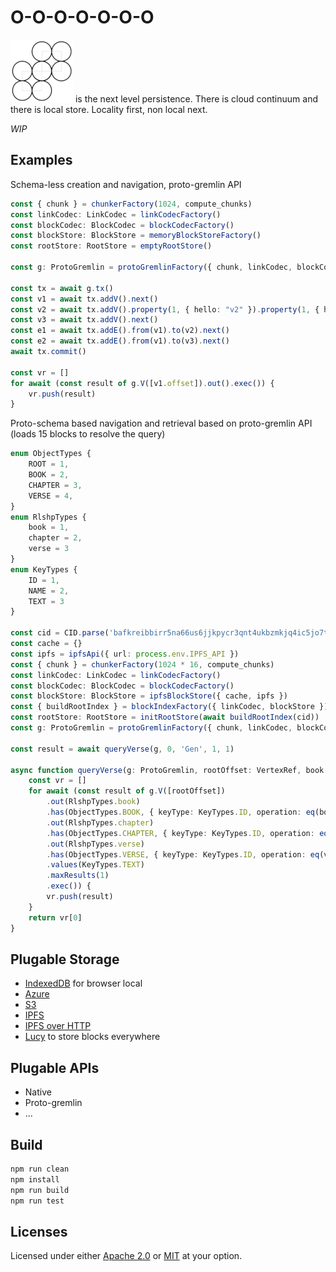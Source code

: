# O-O-O-O-O-O-O

![](./img/OOOOOOO-W100.png) is the next level persistence. There is cloud continuum and there is local store. Locality first, non local next. 

_WIP_ 

## Examples

Schema-less creation and navigation, proto-gremlin API

```ts
const { chunk } = chunkerFactory(1024, compute_chunks)
const linkCodec: LinkCodec = linkCodecFactory()
const blockCodec: BlockCodec = blockCodecFactory()
const blockStore: BlockStore = memoryBlockStoreFactory()
const rootStore: RootStore = emptyRootStore()

const g: ProtoGremlin = protoGremlinFactory({ chunk, linkCodec, blockCodec, blockStore, rootStore }).g()

const tx = await g.tx()
const v1 = await tx.addV().next()
const v2 = await tx.addV().property(1, { hello: "v2" }).property(1, { hello: "v3" }).next()
const v3 = await tx.addV().next()
const e1 = await tx.addE().from(v1).to(v2).next()
const e2 = await tx.addE().from(v1).to(v3).next()
await tx.commit()

const vr = []
for await (const result of g.V([v1.offset]).out().exec()) {
    vr.push(result)
}
```

Proto-schema based navigation and retrieval based on proto-gremlin API (loads 15 blocks to resolve the query)

```ts
enum ObjectTypes {
    ROOT = 1,
    BOOK = 2,
    CHAPTER = 3,
    VERSE = 4,
}
enum RlshpTypes {
    book = 1,
    chapter = 2,
    verse = 3
}
enum KeyTypes {
    ID = 1,
    NAME = 2,
    TEXT = 3
}

const cid = CID.parse('bafkreibbirr5na66us6jjkpycr3qnt4ukbzmkjq4ic5jo7tmp2ngrbd7d4')
const cache = {}
const ipfs = ipfsApi({ url: process.env.IPFS_API })
const { chunk } = chunkerFactory(1024 * 16, compute_chunks)
const linkCodec: LinkCodec = linkCodecFactory()
const blockCodec: BlockCodec = blockCodecFactory()
const blockStore: BlockStore = ipfsBlockStore({ cache, ipfs })
const { buildRootIndex } = blockIndexFactory({ linkCodec, blockStore })
const rootStore: RootStore = initRootStore(await buildRootIndex(cid))
const g: ProtoGremlin = protoGremlinFactory({ chunk, linkCodec, blockCodec, blockStore, rootStore }).g()

const result = await queryVerse(g, 0, 'Gen', 1, 1)

async function queryVerse(g: ProtoGremlin, rootOffset: VertexRef, book: string, chapter: number, verse: number): Promise<{ result: string, time: number }> {
    const vr = []
    for await (const result of g.V([rootOffset])
        .out(RlshpTypes.book)
        .has(ObjectTypes.BOOK, { keyType: KeyTypes.ID, operation: eq(book) })
        .out(RlshpTypes.chapter)
        .has(ObjectTypes.CHAPTER, { keyType: KeyTypes.ID, operation: eq(chapter) })
        .out(RlshpTypes.verse)
        .has(ObjectTypes.VERSE, { keyType: KeyTypes.ID, operation: eq(verse) })
        .values(KeyTypes.TEXT)
        .maxResults(1)
        .exec()) {
        vr.push(result)
    }
    return vr[0]
}
```

## Plugable Storage 

- [IndexedDB](https://www.npmjs.com/package/@dstanesc/idb-block-store) for browser local
- [Azure](https://www.npmjs.com/package/@dstanesc/az-block-store)
- [S3](https://www.npmjs.com/package/@dstanesc/s3-block-store)
- [IPFS](https://www.npmjs.com/package/@dstanesc/ipfs-block-store)
- [IPFS over HTTP](https://www.npmjs.com/package/@dstanesc/http-block-store)
- [Lucy](https://www.npmjs.com/package/@dstanesc/lucy-block-store) to store blocks everywhere

## Plugable APIs

- Native
- Proto-gremlin
- ...


## Build

```sh
npm run clean
npm install
npm run build
npm run test
```

## Licenses

Licensed under either [Apache 2.0](http://opensource.org/licenses/MIT) or [MIT](http://opensource.org/licenses/MIT) at your option.

